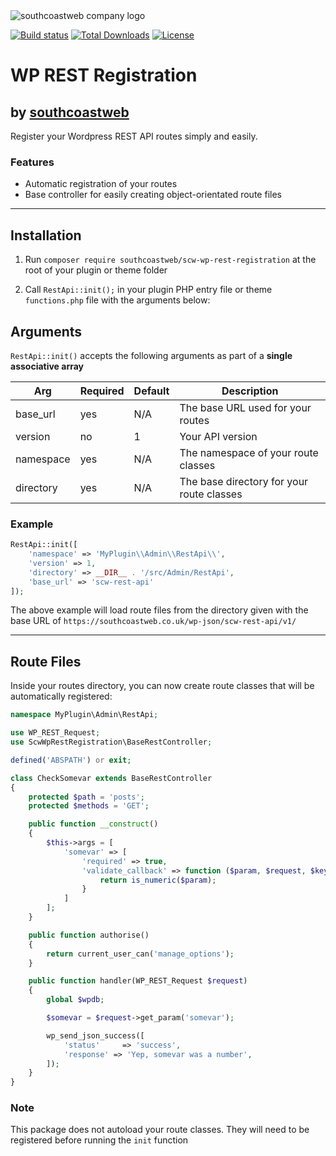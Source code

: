 <picture>
  <source media="(prefers-color-scheme: dark)" srcset="https://southcoastweb.co.uk/images/new-scw-logo-dark.svg">
  <source media="(prefers-color-scheme: light)" srcset="https://southcoastweb.co.uk/images/new-scw-logo.svg">
  <img alt="southcoastweb company logo" src="https://southcoastweb.co.uk/images/new-scw-logo.svg">
</picture>

<a href="https://packagist.org/packages/southcoastweb/scw-wp-rest-registration"><img src="https://img.shields.io/packagist/v/southcoastweb/scw-wp-rest-registration?logo=packagist&logoColor=white" alt="Build status" /></a>
<a href="https://packagist.org/packages/southcoastweb/scw-wp-rest-registration"><img src="https://img.shields.io/packagist/dt/southcoastweb/scw-wp-rest-registration" alt="Total Downloads"></a>
<a href="https://packagist.org/packages/southcoastweb/scw-wp-rest-registration"><img src="https://img.shields.io/packagist/l/southcoastweb/scw-wp-rest-registration" alt="License"></a>

# WP REST Registration

## by [southcoastweb](https://southcoastweb.co.uk)

Register your Wordpress REST API routes simply and easily.

### Features

-   Automatic registration of your routes
-   Base controller for easily creating object-orientated route files

---

## Installation

1. Run `composer require southcoastweb/scw-wp-rest-registration` at the root of your plugin or theme folder

2. Call `RestApi::init();` in your plugin PHP entry file or theme `functions.php` file with the arguments below:

## Arguments

`RestApi::init()` accepts the following arguments as part of a **single associative array**

| Arg       | Required | Default | Description                               |
| --------- | -------- | ------- | ----------------------------------------- |
| base_url  | yes      | N/A     | The base URL used for your routes         |
| version   | no       | 1       | Your API version                          |
| namespace | yes      | N/A     | The namespace of your route classes       |
| directory | yes      | N/A     | The base directory for your route classes |

### Example

```php
RestApi::init([
    'namespace' => 'MyPlugin\\Admin\\RestApi\\',
    'version' => 1,
    'directory' => __DIR__ . '/src/Admin/RestApi',
    'base_url' => 'scw-rest-api'
]);
```

The above example will load route files from the directory given with the base URL of `https://southcoastweb.co.uk/wp-json/scw-rest-api/v1/`

---

## Route Files

Inside your routes directory, you can now create route classes that will be automatically registered:

```php
namespace MyPlugin\Admin\RestApi;

use WP_REST_Request;
use ScwWpRestRegistration\BaseRestController;

defined('ABSPATH') or exit;

class CheckSomevar extends BaseRestController
{
    protected $path = 'posts';
    protected $methods = 'GET';

    public function __construct()
    {
        $this->args = [
            'somevar' => [
                'required' => true,
                'validate_callback' => function ($param, $request, $key) {
                    return is_numeric($param);
                }
            ]
        ];
    }

    public function authorise()
    {
        return current_user_can('manage_options');
    }

    public function handler(WP_REST_Request $request)
    {
        global $wpdb;

        $somevar = $request->get_param('somevar');

        wp_send_json_success([
            'status'     => 'success',
            'response' => 'Yep, somevar was a number',
        ]);
    }
}
```

### Note

This package does not autoload your route classes. They will need to be registered before running the `init` function

